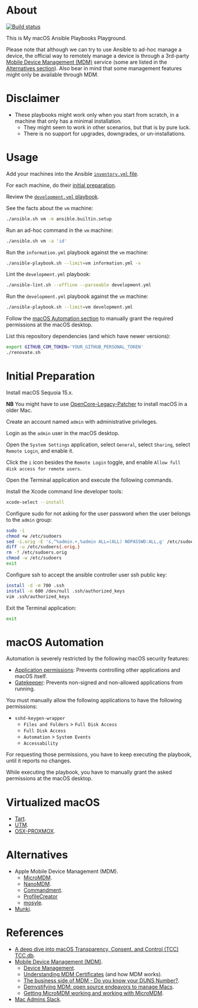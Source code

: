 # About

[![Build status](https://github.com/rgl/my-macos-ansible-playbooks/workflows/build/badge.svg)](https://github.com/rgl/my-macos-ansible-playbooks/actions?query=workflow%3Abuild)

This is My macOS Ansible Playbooks Playground.

Please note that although we can try to use Ansible to ad-hoc manage a device, the official way to remotely manage a device is through a 3rd-party [Mobile Device Management (MDM)](https://en.wikipedia.org/wiki/Mobile_device_management) service (some are listed in the [Alternatives section](#alternatives)). Also bear in mind that some management features might only be available through MDM.

# Disclaimer

* These playbooks might work only when you start from scratch, in a machine that only has a minimal installation.
  * They might seem to work in other scenarios, but that is by pure luck.
  * There is no support for upgrades, downgrades, or un-installations.

# Usage

Add your machines into the Ansible [`inventory.yml` file](inventory.yml).

For each machine, do their [initial preparation](#initial-preparation).

Review the [`development.yml` playbook](development.yml).

See the facts about the `vm` machine:

```bash
./ansible.sh vm -m ansible.builtin.setup
```

Run an ad-hoc command in the `vm` machine:

```bash
./ansible.sh vm -a 'id'
```

Run the `information.yml` playbook against the `vm` machine:

```bash
./ansible-playbook.sh --limit=vm information.yml -v
```

Lint the `development.yml` playbook:

```bash
./ansible-lint.sh --offline --parseable development.yml
```

Run the `development.yml` playbook against the `vm` machine:

```bash
./ansible-playbook.sh --limit=vm development.yml
```

Follow the [macOS Automation section](#macos-automation) to manually grant the
required permissions at the macOS desktop.

List this repository dependencies (and which have newer versions):

```bash
export GITHUB_COM_TOKEN='YOUR_GITHUB_PERSONAL_TOKEN'
./renovate.sh
```

# Initial Preparation

Install macOS Sequoia 15.x.

**NB** You might have to use [OpenCore-Legacy-Patcher](https://dortania.github.io/OpenCore-Legacy-Patcher/) to install macOS in a older Mac.

Create an account named `admin` with administrative privileges.

Login as the `admin` user in the macOS desktop.

Open the `System Settings` application, select `General`, select `Sharing`,
select `Remote Login`, and enable it.

Click the `i` icon besides the `Remote Login` toggle, and enable
`Allow full disk access for remote users`.

Open the Terminal application and execute the following commands.

Install the Xcode command line developer tools:

```bash
xcode-select --install
```

Configure sudo for not asking for the user password when the user belongs to the `admin` group:

```bash
sudo -i
chmod +w /etc/sudoers
sed -i.orig -E 's,^%admin.+,%admin ALL=(ALL) NOPASSWD:ALL,g' /etc/sudoers
diff -u /etc/sudoers{.orig,}
rm -f /etc/sudoers.orig
chmod -w /etc/sudoers
exit
```

Configure ssh to accept the ansible controller user ssh public key:

```bash
install -d -m 700 .ssh
install -m 600 /dev/null .ssh/authorized_keys
vim .ssh/authorized_keys
```

Exit the Terminal application:

```bash
exit
```

# macOS Automation

Automation is severely restricted by the following macOS security features:

* [Application permissions](https://support.apple.com/guide/mac-help/change-privacy-security-settings-on-mac-mchl211c911f/13.0/mac/13.0): Prevents controlling other applications and macOS itself.
* [Gatekeeper](https://en.wikipedia.org/wiki/Gatekeeper_(macOS)): Prevents non-signed and non-allowed applications from running.

You must manually allow the following applications to have the following permissions:

* `sshd-keygen-wrapper`
  * `Files and Folders` > `Full Disk Access`
  * `Full Disk Access`
  * `Automation` > `System Events`
  * `Accessability`

For requesting those permissions, you have to keep executing the playbook, until it reports no changes.

While executing the playbook, you have to manually grant the asked permissions at the macOS desktop.

# Virtualized macOS

* [Tart](https://github.com/cirruslabs/tart).
* [UTM](https://github.com/utmapp/UTM).
* [OSX-PROXMOX](https://github.com/luchina-gabriel/OSX-PROXMOX).

# Alternatives

* Apple Mobile Device Management (MDM).
  * [MicroMDM](https://github.com/micromdm/micromdm).
  * [NanoMDM](https://github.com/micromdm/nanomdm).
  * [Commandment](https://github.com/cmdmnt/commandment).
  * [ProfileCreator](https://github.com/ProfileCreator/ProfileCreator)
  * [mosyle](https://mosyle.com).
* [Munki](https://github.com/munki/munki).

# References

* [A deep dive into macOS Transparency, Consent, and Control (TCC) TCC.db](https://www.rainforestqa.com/blog/macos-tcc-db-deep-dive).
* [Mobile Device Management (MDM)](https://en.wikipedia.org/wiki/Mobile_device_management).
  * [Device Management](https://developer.apple.com/documentation/devicemanagement).
  * [Understanding MDM Certificates](https://micromdm.io/blog/certificates/) (and how MDM works).
  * [The business side of MDM - Do you know your DUNS Number?](https://micromdm.io/blog/accounts/).
  * [Demystifying MDM: open source endeavors to manage Macs](https://www.youtube.com/watch?v=6DBGIDcBKFw).
  * [Getting MicroMDM working and working with MicroMDM](https://www.youtube.com/watch?v=WGKT-PyHz6I).
* [Mac Admins Slack](https://www.macadmins.org/slack).
